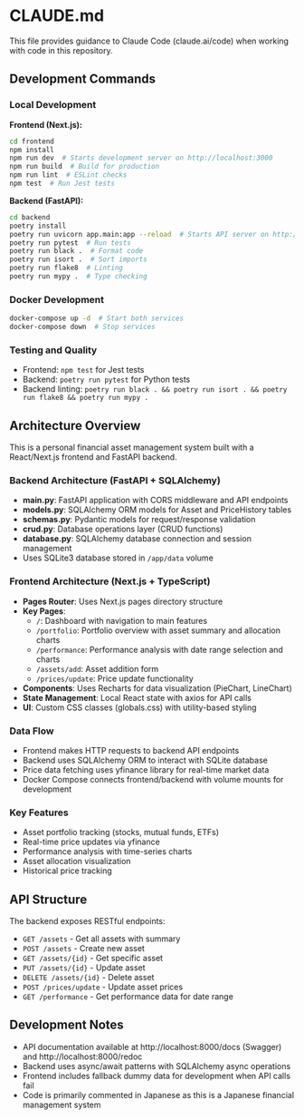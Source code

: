# CLAUDE.md

This file provides guidance to Claude Code (claude.ai/code) when working with code in this repository.

## Development Commands

### Local Development
**Frontend (Next.js):**
```bash
cd frontend
npm install
npm run dev  # Starts development server on http://localhost:3000
npm run build  # Build for production
npm run lint  # ESLint checks
npm test  # Run Jest tests
```

**Backend (FastAPI):**
```bash
cd backend
poetry install
poetry run uvicorn app.main:app --reload  # Starts API server on http://localhost:8000
poetry run pytest  # Run tests
poetry run black .  # Format code
poetry run isort .  # Sort imports
poetry run flake8  # Linting
poetry run mypy .  # Type checking
```

### Docker Development
```bash
docker-compose up -d  # Start both services
docker-compose down  # Stop services
```

### Testing and Quality
- Frontend: `npm test` for Jest tests
- Backend: `poetry run pytest` for Python tests
- Backend linting: `poetry run black . && poetry run isort . && poetry run flake8 && poetry run mypy .`

## Architecture Overview

This is a personal financial asset management system built with a React/Next.js frontend and FastAPI backend.

### Backend Architecture (FastAPI + SQLAlchemy)
- **main.py**: FastAPI application with CORS middleware and API endpoints
- **models.py**: SQLAlchemy ORM models for Asset and PriceHistory tables
- **schemas.py**: Pydantic models for request/response validation
- **crud.py**: Database operations layer (CRUD functions)
- **database.py**: SQLAlchemy database connection and session management
- Uses SQLite3 database stored in `/app/data` volume

### Frontend Architecture (Next.js + TypeScript)
- **Pages Router**: Uses Next.js pages directory structure
- **Key Pages**:
  - `/`: Dashboard with navigation to main features
  - `/portfolio`: Portfolio overview with asset summary and allocation charts
  - `/performance`: Performance analysis with date range selection and charts
  - `/assets/add`: Asset addition form
  - `/prices/update`: Price update functionality
- **Components**: Uses Recharts for data visualization (PieChart, LineChart)
- **State Management**: Local React state with axios for API calls
- **UI**: Custom CSS classes (globals.css) with utility-based styling

### Data Flow
- Frontend makes HTTP requests to backend API endpoints
- Backend uses SQLAlchemy ORM to interact with SQLite database
- Price data fetching uses yfinance library for real-time market data
- Docker Compose connects frontend/backend with volume mounts for development

### Key Features
- Asset portfolio tracking (stocks, mutual funds, ETFs)
- Real-time price updates via yfinance
- Performance analysis with time-series charts
- Asset allocation visualization
- Historical price tracking

## API Structure

The backend exposes RESTful endpoints:
- `GET /assets` - Get all assets with summary
- `POST /assets` - Create new asset
- `GET /assets/{id}` - Get specific asset
- `PUT /assets/{id}` - Update asset
- `DELETE /assets/{id}` - Delete asset
- `POST /prices/update` - Update asset prices
- `GET /performance` - Get performance data for date range

## Development Notes

- API documentation available at http://localhost:8000/docs (Swagger) and http://localhost:8000/redoc
- Backend uses async/await patterns with SQLAlchemy async operations
- Frontend includes fallback dummy data for development when API calls fail
- Code is primarily commented in Japanese as this is a Japanese financial management system